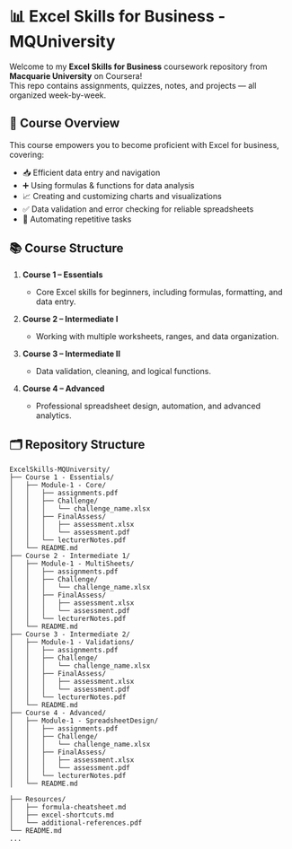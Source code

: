 # 📊 Excel Skills for Business - MQUniversity

Welcome to my **Excel Skills for Business** coursework repository from **Macquarie University** on Coursera!  
This repo contains assignments, quizzes, notes, and projects — all organized week-by-week.


## 🎯 Course Overview

This course empowers you to become proficient with Excel for business, covering:

- 📥 Efficient data entry and navigation  
- ➕ Using formulas & functions for data analysis  
- 📈 Creating and customizing charts and visualizations  
- ✅ Data validation and error checking for reliable spreadsheets  
- 🔄 Automating repetitive tasks

  
## 📚 Course Structure

1. **Course 1 – Essentials**  
   - Core Excel skills for beginners, including formulas, formatting, and data entry.

2. **Course 2 – Intermediate I**  
   - Working with multiple worksheets, ranges, and data organization.

3. **Course 3 – Intermediate II**  
   - Data validation, cleaning, and logical functions.

4. **Course 4 – Advanced**  
   - Professional spreadsheet design, automation, and advanced analytics.


## 🗂 Repository Structure

```plaintext
ExcelSkills-MQUniversity/
├── Course 1 - Essentials/
│   ├── Module-1 - Core/
│   │   ├── assignments.pdf
│   │   ├── Challenge/
│   │   │   └── challenge_name.xlsx
│   │   ├── FinalAssess/
│   │   │   ├── assessment.xlsx
│   │   │   └── assessment.pdf
│   │   └── lecturerNotes.pdf
│   └── README.md
├── Course 2 - Intermediate 1/
│   ├── Module-1 - MultiSheets/
│   │   ├── assignments.pdf
│   │   ├── Challenge/
│   │   │   └── challenge_name.xlsx
│   │   ├── FinalAssess/
│   │   │   ├── assessment.xlsx
│   │   │   └── assessment.pdf
│   │   └── lecturerNotes.pdf
│   └── README.md
├── Course 3 - Intermediate 2/
│   ├── Module-1 - Validations/
│   │   ├── assignments.pdf
│   │   ├── Challenge/
│   │   │   └── challenge_name.xlsx
│   │   ├── FinalAssess/
│   │   │   ├── assessment.xlsx
│   │   │   └── assessment.pdf
│   │   └── lecturerNotes.pdf
│   └── README.md
├── Course 4 - Advanced/
│   ├── Module-1 - SpreadsheetDesign/
│   │   ├── assignments.pdf
│   │   ├── Challenge/
│   │   │   └── challenge_name.xlsx
│   │   ├── FinalAssess/
│   │   │   ├── assessment.xlsx
│   │   │   └── assessment.pdf
│   │   └── lecturerNotes.pdf
│   └── README.md

├── Resources/
│   ├── formula-cheatsheet.md
│   ├── excel-shortcuts.md
│   └── additional-references.pdf
└── README.md
...

